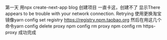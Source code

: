 第一天 用npx create-next-app blog 创建项目 一直卡这，创建不了
显示There appears to be trouble with your network connection. Retrying
使用更换淘宝镜像yarn config set registry https://registry.npm.taobao.org
   然后在用这几个命令yarn config delete proxy
                    npm config rm proxy
                    npm config rm https-proxy
成功完成